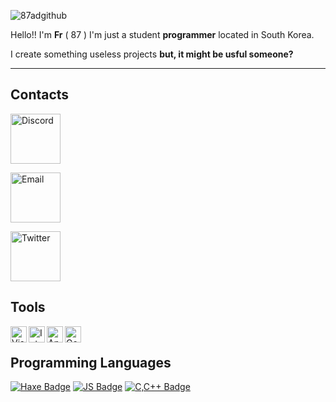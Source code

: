 ![87adgithub](https://user-images.githubusercontent.com/87123501/163676278-6a1247ff-6d8b-4e71-a848-e44057c8ef09.png)



Hello!! I'm **Fr** ( 87 ) I'm just a student **programmer** located in South Korea.

I create something useless projects **but, it might be usful someone?**

---

## Contacts
<p align="left">
<a href="https://discord.com/users/916597437228015656">
    <img src="https://user-images.githubusercontent.com/87123501/163697732-a205380c-9aa2-4346-b10f-85d8f02a1b28.png" alt="Discord" width="80" height="80"/>
  </a>
</p>
<p align="left">
<a href="https://discord.com/users/916597437228015656">
    <img src="https://user-images.githubusercontent.com/87123501/163697730-2af60620-0e02-41d0-bf0d-71e4ef08ad52.png" alt="Email" width="80" height="80"/>
  </a>
</p>
<p align="left">
<a href="mailto:87adisgod@gmail.com">
    <img src="https://user-images.githubusercontent.com/87123501/163697733-b667bb15-7c10-4bbb-a607-8ca0c6400b44.png" alt="Twitter" width="80" height="80"/>
  </a>
</p>


## Tools
<img align="left" alt="Visual Studio Code" width="26px" src="https://i.imgur.com/LwSdAlE.png" />
<img align="left" alt="Intellj" width="26px" src="https://user-images.githubusercontent.com/87123501/163696274-601c1ef1-ab70-4752-a8fd-40bb0bf53875.png" />
<img align="left" alt="Android Studio" width="26px" src="https://user-images.githubusercontent.com/87123501/163696276-2ff655c4-fc88-48f3-b46e-f4677cf38dc3.png" />
<img align="left" alt="Godot Engine" width="26px" src="https://user-images.githubusercontent.com/87123501/163696452-34282476-90ea-4a96-81a5-b4e8e48c23c7.png" />
<br>

## Programming Languages
[![Haxe Badge](https://img.shields.io/badge/-haxe-EA8220?style=for-the-badge&labelColor=black&logo=haxe&logoColor=EA8220)](#) 
[![JS Badge](https://img.shields.io/badge/-Javascript-F0DB4F?style=for-the-badge&labelColor=black&logo=javascript&logoColor=F0DB4F)](#)
[![C,C++ Badge](https://img.shields.io/badge/-C,C++-035798?style=for-the-badge&labelColor=black&logo=c&logoColor=white)](#) 




